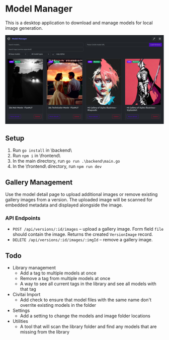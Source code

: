 # Model Manager
This is a desktop application to download and manage models for local image generation.

![Application preview screenshot](homepage-preview.png)

## Setup
1. Run `go install` in \backend\
2. Run `npm i` in \frontend\
3. In the main directory, run `go run .\backend\main.go`
4. In the \frontend\ directory, run `npm run dev`

## Gallery Management
Use the model detail page to upload additional images or remove existing gallery
images from a version. The uploaded image will be scanned for embedded metadata
and displayed alongside the image.

### API Endpoints
- `POST /api/versions/:id/images` – upload a gallery image. Form field `file`
  should contain the image. Returns the created `VersionImage` record.
- `DELETE /api/versions/:id/images/:imgId` – remove a gallery image.

## Todo
- Library management
    - Add a tag to multiple models at once
    - Remove a tag from multiple models at once
    - A way to see all current tags in the library and see all models with that tag
- Civitai Import
    - Add check to ensure that model files with the same name don't overrite existing models in the folder
- Settings
    - Add a setting to change the models and image folder locations
- Utilities
    - A tool that will scan the library folder and find any models that are missing from the library

